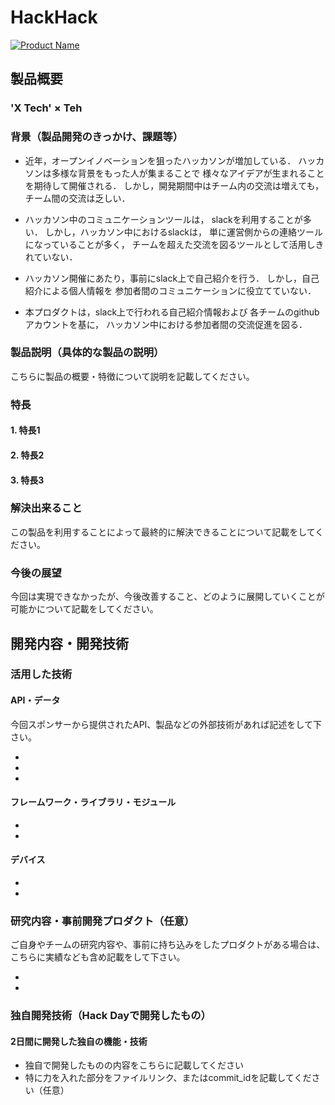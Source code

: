 # HackHack

[![Product Name](https://raw.github.com/GabLeRoux/WebMole/master/ressources/WebMole_Youtube_Video.png)](https://www.youtube.com/channel/UC4PtjOfZTbVp9DwtJv82Lzg)

## 製品概要
### 'X Tech' × Teh

### 背景（製品開発のきっかけ、課題等）
- 近年，オープンイノベーションを狙ったハッカソンが増加している．
ハッカソンは多様な背景をもった人が集まることで
様々なアイデアが生まれることを期待して開催される．
しかし，開発期間中はチーム内の交流は増えても，
チーム間の交流は乏しい．

- ハッカソン中のコミュニケーションツールは，
slackを利用することが多い．
しかし，ハッカソン中におけるslackは，
単に運営側からの連絡ツールになっていることが多く，
チームを超えた交流を図るツールとして活用しきれていない．

- ハッカソン開催にあたり，事前にslack上で自己紹介を行う．
しかし，自己紹介による個人情報を
参加者間のコミュニケーションに役立てていない．

- 本プロダクトは，slack上で行われる自己紹介情報および
各チームのgithubアカウントを基に，
ハッカソン中における参加者間の交流促進を図る．

### 製品説明（具体的な製品の説明）
こちらに製品の概要・特徴について説明を記載してください。

### 特長

#### 1. 特長1

#### 2. 特長2

#### 3. 特長3

### 解決出来ること
この製品を利用することによって最終的に解決できることについて記載をしてください。

### 今後の展望
今回は実現できなかったが、今後改善すること、どのように展開していくことが可能かについて記載をしてください。


## 開発内容・開発技術
### 活用した技術
#### API・データ
今回スポンサーから提供されたAPI、製品などの外部技術があれば記述をして下さい。

* 
* 
* 

#### フレームワーク・ライブラリ・モジュール
* 
* 

#### デバイス
* 
* 

### 研究内容・事前開発プロダクト（任意）
ご自身やチームの研究内容や、事前に持ち込みをしたプロダクトがある場合は、こちらに実績なども含め記載をして下さい。

* 
* 


### 独自開発技術（Hack Dayで開発したもの）
#### 2日間に開発した独自の機能・技術
* 独自で開発したものの内容をこちらに記載してください
* 特に力を入れた部分をファイルリンク、またはcommit_idを記載してください（任意）

